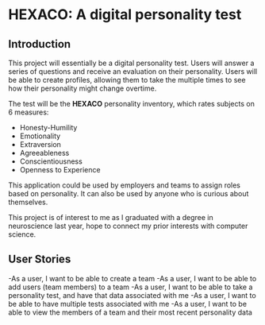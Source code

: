 # HEXACO: A digital personality test
## Introduction

This project will essentially be a digital personality test. Users will answer a series of questions and receive an 
evaluation on their personality. Users will be able to create profiles, allowing them to take the multiple times to see
how their personality might change overtime. 

The test will be the **HEXACO** personality inventory, which rates subjects on 6 measures:
- Honesty-Humility
- Emotionality
- Extraversion
- Agreeableness
- Conscientiousness
- Openness to Experience

This application could be used by employers and teams to assign roles based on personality. It can also be 
used by anyone who is curious about themselves.

This project is of interest to me as I graduated with a degree in neuroscience last year, 
hope to connect my prior interests with computer science.

## User Stories
-As a user, I want to be able to create a team
-As a user, I want to be able to add users (team members) to a team
-As a user, I want to be able to take a personality test, and have that data associated with me
-As a user, I want to be able to have multiple tests associated with me
-As a user, I want to be able to view the members of a team and their most recent personality data

